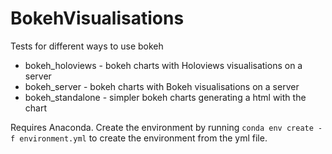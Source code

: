 # BokehVisualisations

Tests for different ways to use bokeh
  * bokeh_holoviews - bokeh charts with Holoviews visualisations on a server
  * bokeh_server - bokeh charts with Bokeh visualisations on a server
  * bokeh_standalone - simpler bokeh charts generating a html with the chart
  
Requires Anaconda.
Create the environment by running `conda env create -f environment.yml` to create the environment from the yml file.
